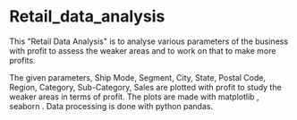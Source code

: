 # Retail_data_analysis

This "Retail Data Analysis" is to analyse various parameters of the business with profit to assess the weaker areas and to work on that to make more profits.

The given parameters,
Ship Mode,
Segment,
City,
State,
Postal Code,
Region,
Category,
Sub-Category,
Sales are plotted with profit to study the weaker areas in terms of profit. The plots are made with matplotlib , seaborn . Data processing is done with python pandas. 
